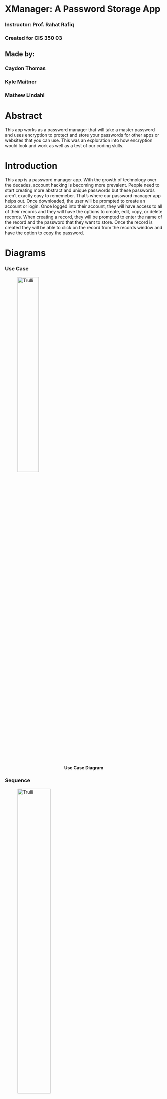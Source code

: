 # XManager: A Password Storage App
### Instructor: Prof. Rahat Rafiq
### Created for CIS 350 03
## Made by:
### Caydon Thomas
### Kyle Maitner
### Mathew Lindahl

# Abstract
This app works as a password manager that will take a master password and uses encryption to protect and store your passwords for other apps or websites that you can use. This was an exploration into how encryption would look and work as well as a test of our coding skills.


# Introduction
This app is a password manager app. With the growth of technology over the decades, account hacking is becoming more prevalent. People need to start creating more abstract and unique passwords but these passwords aren’t exactly easy to rememeber. That’s where our password manager app helps out. Once downloaded, the user will be prompted to create an account or login. Once logged into their account, they will have access to all of their records and they will have the options to create, edit, copy, or delete records. When creating a record, they will be prompted to enter the name of the record and the password that they want to store. Once the record is created they will be able to click on the record from the records window and have the option to copy the password.

# Diagrams
### Use Case

<figure>
  <img src="https://cdn.discordapp.com/attachments/486014885080334367/1159534457338998804/image.png?ex=65315f9d&is=651eea9d&hm=fd49eac7cbe4fba7f6ed3185e82a1020e66b7dd816fe514abe57ac40d5e495a2&" alt="Trulli"
    style="width:40%">
  <figcaption align = "center"><b>Use Case Diagram
    
</b></figcaption>
</figure>

### Sequence

<figure>
<img src="https://cdn.discordapp.com/attachments/486014885080334367/1159313205026357268/image.png?ex=6530918f&is=651e1c8f&hm=89601473fb0065837f4b49c21eba22853c68522e13d2af6effa7ebf9034aa1b7&" alt="Trulli"
style="width:50%">
<figcaption align = "center"><b>Sequence Diagram

</b></figcaption>
</figure>

### Class

<figure>
<img src="https://cdn.discordapp.com/attachments/1147261091508932728/1159542198233202738/image.png?ex=653166d3&is=651ef1d3&hm=7849b6dad71e3888a375d55eee50b53929518c309ea31ff9ffd993de6177cd18&" alt="Trulli"
style="width:70%">
<figcaption align = "center"><b>Class Diagram

</b></figcaption>
</figure>

# App Example

### Login Window

<figure>
<img src="https://cdn.discordapp.com/attachments/486014885080334367/1168596176719859722/image.png?ex=655256ff&is=653fe1ff&hm=34af09f58d69cd637a49ff77d1c0806ffbb4f0864d4c1c0422ec6be7f8949ea7&" alt="Trulli"
style="width:50%">
<figcaption align = "center"><b>

</b></figcaption>
</figure>

### Sign up Window

<figure>
<img src="https://cdn.discordapp.com/attachments/486014885080334367/1168610858738384967/image.png?ex=655264ac&is=653fefac&hm=f9394a7ada4fdf28a0465be221bfa986189a482710ba2e473de2bb7d7884cf53&" alt="Trulli"
style="width:50%">
<figcaption align = "center"><b>

</b></figcaption>
</figure>

### Records Window

When logged into your account, all of your records will be shown here.

<figure>
<img src="https://cdn.discordapp.com/attachments/486014885080334367/1168944039605833818/image.png?ex=65539af8&is=654125f8&hm=39271cc9a3b17c38f7237f4033b0de43d4267b90cf905abf9dc309cbcfa90fb2&" alt="Trulli"
style="width:50%">
<figcaption align = "center"><b>

</b></figcaption>
</figure>

### Create Record Window

To create a record, you will click on the "+" button on the records window and you will be prompted to create your new record.

<figure>
<img src="https://cdn.discordapp.com/attachments/486014885080334367/1168950294739161180/image.png?ex=6553a0cc&is=65412bcc&hm=c70eb15d5ae1eeb1675410f1390cd47ea7f238792f80ea50402d711c64e5b47e&" alt="Trulli"
style="width:50%">
<figcaption align = "center"><b>

</b></figcaption>
</figure>

### Show Record Window

When clicking on a record, you will be shown the password for the record and the option to copy it.

<figure>
<img src="https://cdn.discordapp.com/attachments/486014885080334367/1168947277398806671/image.png?ex=65539dfc&is=654128fc&hm=754915b680cd127842a6a759644b368b2d2c134b3675bb2bcf93816e66a7b982&" alt="Trulli"
style="width:50%">
<figcaption align = "center"><b>

</b></figcaption>
</figure>
